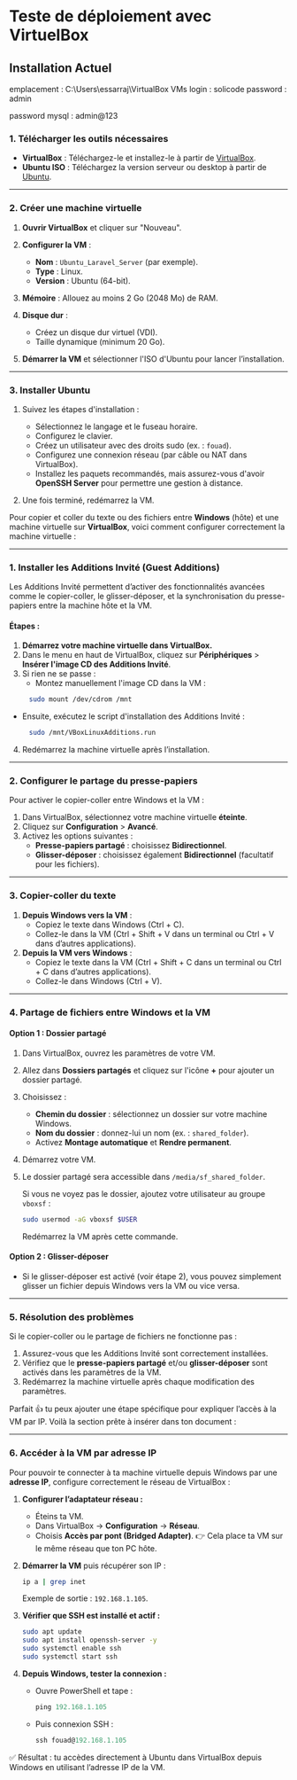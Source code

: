 # Teste de déploiement avec VirtuelBox


## Installation Actuel 

emplacement : C:\Users\essarraj\VirtualBox VMs
login : solicode
password : admin

password mysql : admin@123

### **1. Télécharger les outils nécessaires**

- **VirtualBox** : Téléchargez-le et installez-le à partir de [VirtualBox](https://www.virtualbox.org/).
- **Ubuntu ISO** : Téléchargez la version serveur ou desktop à partir de [Ubuntu](https://ubuntu.com/download).

---

### **2. Créer une machine virtuelle**

1. **Ouvrir VirtualBox** et cliquer sur "Nouveau".
2. **Configurer la VM** :
   - **Nom** : `Ubuntu_Laravel_Server` (par exemple).
   - **Type** : Linux.
   - **Version** : Ubuntu (64-bit).
3. **Mémoire** : Allouez au moins 2 Go (2048 Mo) de RAM.
4. **Disque dur** :
   - Créez un disque dur virtuel (VDI).
   - Taille dynamique (minimum 20 Go).

5. **Démarrer la VM** et sélectionner l'ISO d'Ubuntu pour lancer l’installation.

---

### **3. Installer Ubuntu**

1. Suivez les étapes d'installation :
   - Sélectionnez le langage et le fuseau horaire.
   - Configurez le clavier.
   - Créez un utilisateur avec des droits sudo (ex. : `fouad`).
   - Configurez une connexion réseau (par câble ou NAT dans VirtualBox).
   - Installez les paquets recommandés, mais assurez-vous d'avoir **OpenSSH Server** pour permettre une gestion à distance.

2. Une fois terminé, redémarrez la VM.




Pour copier et coller du texte ou des fichiers entre **Windows** (hôte) et une machine virtuelle sur **VirtualBox**, voici comment configurer correctement la machine virtuelle :

---

### **1. Installer les Additions Invité (Guest Additions)**

Les Additions Invité permettent d’activer des fonctionnalités avancées comme le copier-coller, le glisser-déposer, et la synchronisation du presse-papiers entre la machine hôte et la VM.

#### Étapes :

1. **Démarrez votre machine virtuelle dans VirtualBox.**
2. Dans le menu en haut de VirtualBox, cliquez sur **Périphériques** > **Insérer l'image CD des Additions Invité**.
3. Si rien ne se passe :
   - Montez manuellement l'image CD dans la VM :
  
```bash
     sudo mount /dev/cdrom /mnt
```
   - Ensuite, exécutez le script d'installation des Additions Invité :

```bash
     sudo /mnt/VBoxLinuxAdditions.run
```
4. Redémarrez la machine virtuelle après l’installation.

---

### **2. Configurer le partage du presse-papiers**
Pour activer le copier-coller entre Windows et la VM :
1. Dans VirtualBox, sélectionnez votre machine virtuelle **éteinte**.
2. Cliquez sur **Configuration** > **Avancé**.
3. Activez les options suivantes :
   - **Presse-papiers partagé** : choisissez **Bidirectionnel**.
   - **Glisser-déposer** : choisissez également **Bidirectionnel** (facultatif pour les fichiers).

---

### **3. Copier-coller du texte**

1. **Depuis Windows vers la VM** :
   - Copiez le texte dans Windows (Ctrl + C).
   - Collez-le dans la VM (Ctrl + Shift + V dans un terminal ou Ctrl + V dans d’autres applications).
2. **Depuis la VM vers Windows** :
   - Copiez le texte dans la VM (Ctrl + Shift + C dans un terminal ou Ctrl + C dans d’autres applications).
   - Collez-le dans Windows (Ctrl + V).

---

### **4. Partage de fichiers entre Windows et la VM**

#### **Option 1 : Dossier partagé**
1. Dans VirtualBox, ouvrez les paramètres de votre VM.
2. Allez dans **Dossiers partagés** et cliquez sur l'icône **+** pour ajouter un dossier partagé.
3. Choisissez :
   - **Chemin du dossier** : sélectionnez un dossier sur votre machine Windows.
   - **Nom du dossier** : donnez-lui un nom (ex. : `shared_folder`).
   - Activez **Montage automatique** et **Rendre permanent**.
4. Démarrez votre VM.
5. Le dossier partagé sera accessible dans `/media/sf_shared_folder`.

   Si vous ne voyez pas le dossier, ajoutez votre utilisateur au groupe `vboxsf` :
   ```bash
   sudo usermod -aG vboxsf $USER
   ```

   Redémarrez la VM après cette commande.

#### **Option 2 : Glisser-déposer**
- Si le glisser-déposer est activé (voir étape 2), vous pouvez simplement glisser un fichier depuis Windows vers la VM ou vice versa.

---

### **5. Résolution des problèmes**
Si le copier-coller ou le partage de fichiers ne fonctionne pas :
1. Assurez-vous que les Additions Invité sont correctement installées.
2. Vérifiez que le **presse-papiers partagé** et/ou **glisser-déposer** sont activés dans les paramètres de la VM.
3. Redémarrez la machine virtuelle après chaque modification des paramètres.

 
 Parfait 👍 tu peux ajouter une étape spécifique pour expliquer l’accès à la VM par IP. Voilà la section prête à insérer dans ton document :

---

### **6. Accéder à la VM par adresse IP**

Pour pouvoir te connecter à ta machine virtuelle depuis Windows par une **adresse IP**, configure correctement le réseau de VirtualBox :

1. **Configurer l’adaptateur réseau :**

   * Éteins ta VM.
   * Dans VirtualBox → **Configuration** → **Réseau**.
   * Choisis **Accès par pont (Bridged Adapter)**.
     👉 Cela place ta VM sur le même réseau que ton PC hôte.

2. **Démarrer la VM** puis récupérer son IP :

   ```bash
   ip a | grep inet
   ```

   Exemple de sortie : `192.168.1.105`.

3. **Vérifier que SSH est installé et actif :**

   ```bash
   sudo apt update
   sudo apt install openssh-server -y
   sudo systemctl enable ssh
   sudo systemctl start ssh
   ```

4. **Depuis Windows, tester la connexion :**

   * Ouvre PowerShell et tape :

     ```powershell
     ping 192.168.1.105
     ```
   * Puis connexion SSH :

     ```powershell
     ssh fouad@192.168.1.105
     ```

✅ Résultat : tu accèdes directement à Ubuntu dans VirtualBox depuis Windows en utilisant l’adresse IP de la VM.
